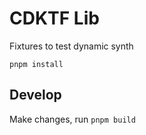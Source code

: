 # CDKTF Lib

Fixtures to test dynamic synth

```console
pnpm install
```

## Develop

Make changes, run `pnpm build`
